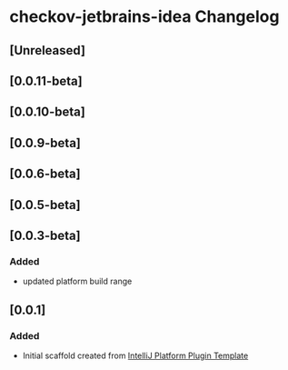 <!-- Keep a Changelog guide -> https://keepachangelog.com -->

# checkov-jetbrains-idea Changelog

## [Unreleased]
## [0.0.11-beta]
## [0.0.10-beta]
## [0.0.9-beta]
## [0.0.6-beta]
## [0.0.5-beta]
## [0.0.3-beta]
### Added
* updated platform build range
## [0.0.1]
### Added
- Initial scaffold created from [IntelliJ Platform Plugin Template](https://github.com/JetBrains/intellij-platform-plugin-template)
